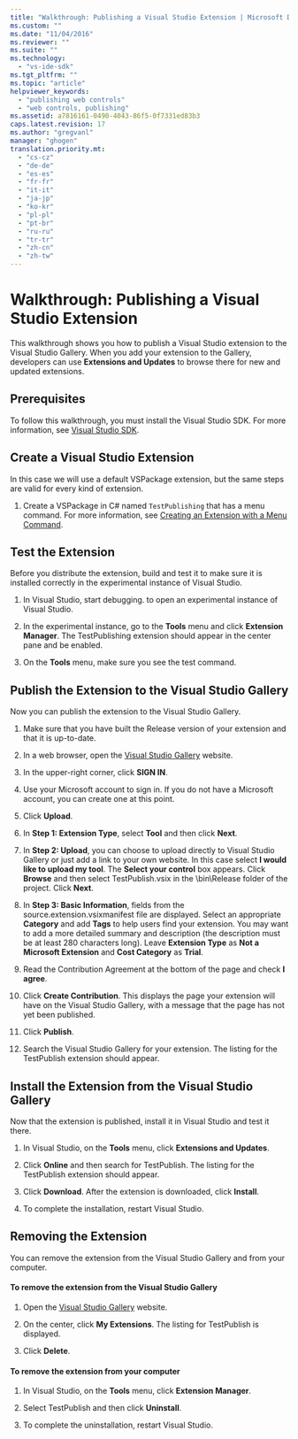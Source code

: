 ```yaml
---
title: "Walkthrough: Publishing a Visual Studio Extension | Microsoft Docs"
ms.custom: ""
ms.date: "11/04/2016"
ms.reviewer: ""
ms.suite: ""
ms.technology: 
  - "vs-ide-sdk"
ms.tgt_pltfrm: ""
ms.topic: "article"
helpviewer_keywords: 
  - "publishing web controls"
  - "web controls, publishing"
ms.assetid: a7816161-0490-4043-86f5-0f7331ed83b3
caps.latest.revision: 17
ms.author: "gregvanl"
manager: "ghogen"
translation.priority.mt: 
  - "cs-cz"
  - "de-de"
  - "es-es"
  - "fr-fr"
  - "it-it"
  - "ja-jp"
  - "ko-kr"
  - "pl-pl"
  - "pt-br"
  - "ru-ru"
  - "tr-tr"
  - "zh-cn"
  - "zh-tw"
---
```

# Walkthrough: Publishing a Visual Studio Extension
This walkthrough shows you how to publish a Visual Studio extension to the Visual Studio Gallery. When you add your extension to the Gallery, developers can use **Extensions and Updates** to browse there for new and updated extensions.  
  
## Prerequisites  
 To follow this walkthrough, you must install the Visual Studio SDK. For more information, see [Visual Studio SDK](../extensibility/visual-studio-sdk.md).  
  
## Create a Visual Studio Extension  
 In this case we will use a default VSPackage extension, but the same steps are valid for every kind of extension.  
  
1.  Create a VSPackage in C# named `TestPublishing` that has a menu command. For more information, see [Creating an Extension with a Menu Command](../extensibility/creating-an-extension-with-a-menu-command.md).  
  
## Test the Extension  
 Before you distribute the extension, build and test it to make sure it is installed correctly in the experimental instance of Visual Studio.  
  
1.  In Visual Studio, start debugging. to open an experimental instance of Visual Studio.  
  
2.  In the experimental instance, go to the **Tools** menu and click **Extension Manager**. The TestPublishing extension should appear in the center pane and be enabled.  
  
3.  On the **Tools** menu, make sure you see the test command.  
  
## Publish the Extension to the Visual Studio Gallery  
 Now you can publish the extension to the Visual Studio Gallery.  
  
1.  Make sure that you have built the Release version of your extension and that it is up-to-date.  
  
2.  In a web browser, open the [Visual Studio Gallery](http://go.microsoft.com/fwlink/?LinkId=194329) website.  
  
3.  In the upper-right corner, click **SIGN IN**.  
  
4.  Use your Microsoft account to sign in. If you do not have a Microsoft account, you can create one at this point.  
  
5.  Click **Upload**.  
  
6.  In **Step 1: Extension Type**, select **Tool** and then click **Next**.  
  
7.  In **Step 2: Upload**, you can choose to upload directly to Visual Studio Gallery or just add a link to your own website. In this case select **I would like to upload my tool**. The **Select your control** box appears. Click **Browse** and then select TestPublish.vsix in the \bin\Release folder of the project. Click **Next**.  
  
8.  In **Step 3: Basic Information**, fields from the source.extension.vsixmanifest file are displayed. Select an appropriate **Category** and add **Tags** to help users find your extension. You may want to add a more detailed summary and description (the description must be at least 280 characters long). Leave **Extension Type** as **Not a Microsoft Extension** and **Cost Category** as **Trial**.  
  
9. Read the Contribution Agreement at the bottom of the page and check **I agree**.  
  
10. Click **Create Contribution**. This displays the page your extension will have on the Visual Studio Gallery, with a message that the page has not yet been published.  
  
11. Click **Publish**.  
  
12. Search the Visual Studio Gallery for your extension. The listing for the TestPublish extension should appear.  
  
## Install the Extension from the Visual Studio Gallery  
 Now that the extension is published, install it in Visual Studio and test it there.  
  
1.  In Visual Studio, on the **Tools** menu, click **Extensions and Updates**.  
  
2.  Click **Online** and then search for TestPublish. The listing for the TestPublish extension should appear.  
  
3.  Click **Download**. After the extension is downloaded, click **Install**.  
  
4.  To complete the installation, restart Visual Studio.  
  
## Removing the Extension  
 You can remove the extension from the Visual Studio Gallery and from your computer.  
  
#### To remove the extension from the Visual Studio Gallery  
  
1.  Open the [Visual Studio Gallery](http://go.microsoft.com/fwlink/?LinkId=194329) website.  
  
2.  On the center, click **My Extensions**. The listing for TestPublish is displayed.  
  
3.  Click **Delete**.  
  
#### To remove the extension from your computer  
  
1.  In Visual Studio, on the **Tools** menu, click **Extension Manager**.  
  
2.  Select TestPublish and then click **Uninstall**.  
  
3.  To complete the uninstallation, restart Visual Studio.
